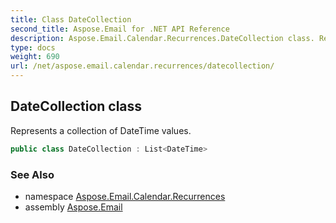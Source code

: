 ```yaml
---
title: Class DateCollection
second_title: Aspose.Email for .NET API Reference
description: Aspose.Email.Calendar.Recurrences.DateCollection class. Represents a collection of DateTime values
type: docs
weight: 690
url: /net/aspose.email.calendar.recurrences/datecollection/
---
```

## DateCollection class

Represents a collection of DateTime values.

```csharp
public class DateCollection : List<DateTime>
```

### See Also

* namespace [Aspose.Email.Calendar.Recurrences](../../aspose.email.calendar.recurrences/)
* assembly [Aspose.Email](../../)


